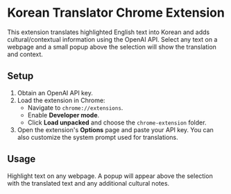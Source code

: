 # Korean Translator Chrome Extension

This extension translates highlighted English text into Korean and adds cultural/contextual information using the OpenAI API. Select any text on a webpage and a small popup above the selection will show the translation and context.

## Setup
1. Obtain an OpenAI API key.
2. Load the extension in Chrome:
   - Navigate to `chrome://extensions`.
   - Enable **Developer mode**.
   - Click **Load unpacked** and choose the `chrome-extension` folder.
3. Open the extension's **Options** page and paste your API key. You can also customize the system prompt used for translations.

## Usage
Highlight text on any webpage. A popup will appear above the selection with the translated text and any additional cultural notes.
